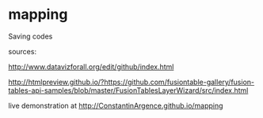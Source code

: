 # mapping
Saving codes

sources:

http://www.datavizforall.org/edit/github/index.html

http://htmlpreview.github.io/?https://github.com/fusiontable-gallery/fusion-tables-api-samples/blob/master/FusionTablesLayerWizard/src/index.html


live demonstration at http://ConstantinArgence.github.io/mapping
